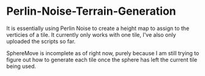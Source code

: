 # Perlin-Noise-Terrain-Generation

It is essentially using Perlin Noise to create a height map to assign to the verticies of a tile. 
It currently only works with one tile, I've also only uploaded the scripts so far.

SphereMove is incomplete as of right now, purely because I am still trying to figure out how to generate each tile once the sphere has left the current tile being used.
